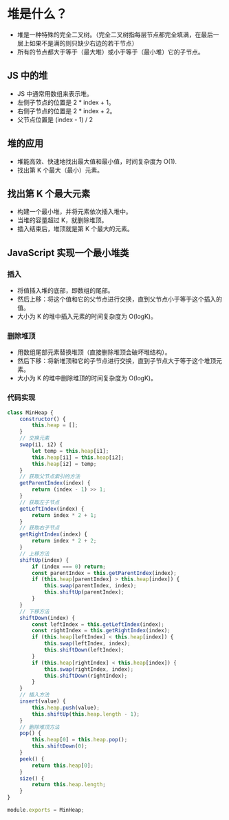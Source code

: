 # 堆是什么？

-   堆是一种特殊的完全二叉树。（完全二叉树指每层节点都完全填满，在最后一层上如果不是满的则只缺少右边的若干节点）
-   所有的节点都大于等于（最大堆）或小于等于（最小堆）它的子节点。

## JS 中的堆

-   JS 中通常用数组来表示堆。
-   左侧子节点的位置是 2 \* index + 1。
-   右侧子节点的位置是 2 \* index + 2。
-   父节点位置是 (index - 1) / 2

## 堆的应用

-   堆能高效、快速地找出最大值和最小值，时间复杂度为 O(1).
-   找出第 K 个最大（最小）元素。

## 找出第 K 个最大元素

-   构建一个最小堆，并将元素依次插入堆中。
-   当堆的容量超过 K，就删除堆顶。
-   插入结束后，堆顶就是第 K 个最大的元素。

## JavaScript 实现一个最小堆类

### 插入

-   将值插入堆的底部，即数组的尾部。
-   然后上移：将这个值和它的父节点进行交换，直到父节点小于等于这个插入的值。
-   大小为 K 的堆中插入元素的时间复杂度为 O(logK)。

### 删除堆顶

-   用数组尾部元素替换堆顶（直接删除堆顶会破坏堆结构）。
-   然后下移：将新堆顶和它的子节点进行交换，直到子节点大于等于这个堆顶元素。
-   大小为 K 的堆中删除堆顶的时间复杂度为 O(logK)。

### 代码实现

```js
class MinHeap {
	constructor() {
		this.heap = [];
	}
	// 交换元素
	swap(i1, i2) {
		let temp = this.heap[i1];
		this.heap[i1] = this.heap[i2];
		this.heap[i2] = temp;
	}
	// 获取父节点索引的方法
	getParentIndex(index) {
		return (index - 1) >> 1;
	}
	// 获取左子节点
	getLeftIndex(index) {
		return index * 2 + 1;
	}
	// 获取右子节点
	getRightIndex(index) {
		return index * 2 + 2;
	}
	// 上移方法
	shiftUp(index) {
		if (index === 0) return;
		const parentIndex = this.getParentIndex(index);
		if (this.heap[parentIndex] > this.heap[index]) {
			this.swap(parentIndex, index);
			this.shiftUp(parentIndex);
		}
	}
	// 下移方法
	shiftDown(index) {
		const leftIndex = this.getLeftIndex(index);
		const rightIndex = this.getRightIndex(index);
		if (this.heap[leftIndex] < this.heap[index]) {
			this.swap(leftIndex, index);
			this.shiftDown(leftIndex);
		}
		if (this.heap[rightIndex] < this.heap[index]) {
			this.swap(rightIndex, index);
			this.shiftDown(rightIndex);
		}
	}
	// 插入方法
	insert(value) {
		this.heap.push(value);
		this.shiftUp(this.heap.length - 1);
	}
	// 删除堆顶方法
	pop() {
		this.heap[0] = this.heap.pop();
		this.shiftDown(0);
	}
	peek() {
		return this.heap[0];
	}
	size() {
		return this.heap.length;
	}
}

module.exports = MinHeap;
```
